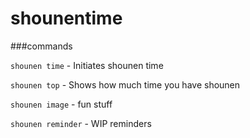 # shounentime

###commands

```shounen time``` -
Initiates shounen time

```shounen top``` -
Shows how much time you have shounen

```shounen image``` - fun stuff

```shounen reminder``` - WIP reminders